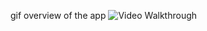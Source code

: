 gif overview of the app
<img src='https://i.imgur.com/ORpocZV.mp4' title='Video Walkthrough' width='' alt='Video Walkthrough' />
